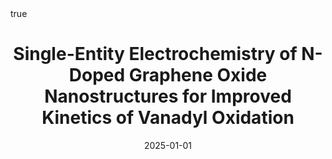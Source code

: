 ---
id: deoliveiraSingleEntityElectrochemistryNDoped2025
title: Single-Entity Electrochemistry of N-Doped Graphene Oxide Nanostructures for
  Improved Kinetics of Vanadyl Oxidation
date: '2025-01-01'
authors:
- de Oliveira, Maida Aysla Costa and Brunet Cabré, Marc and Schröder, Christian and
  Nolan, Hugo and Pota, Filippo and Behan, James A. and Barrière, Frédéric and McKelvey,
  Kim and Colavita, Paula E.
doi: 10.1002/smll.202405220
publication: 'In: *Small* 21'
publication_types:
- '1'
selected: false
tags: []
projects: []
math: true
links:
- name: Publisher
  url: https://doi.org/10.1002/smll.202405220

---